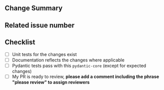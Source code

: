 <!-- Thank you for your contribution! -->

## Change Summary

<!-- Please give a short summary of the changes. -->

## Related issue number

<!-- Are there any issues opened that will be resolved by merging this change? -->
<!-- WARNING: please use "fix #123" style references so the issue is closed when this PR is merged. -->

## Checklist

* [ ] Unit tests for the changes exist
* [ ] Documentation reflects the changes where applicable
* [ ] Pydantic tests pass with this `pydantic-core` (except for expected changes)
* [ ] My PR is ready to review, **please add a comment including the phrase "please review" to assign reviewers**
